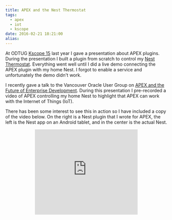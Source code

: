 ```yaml
---
title: APEX and the Nest Thermostat
tags:
  - apex
  - iot
  - kscope
date: 2016-02-21 18:21:00
alias:
---
```


At ODTUG [Kscope 15](http://kscope15.com/) last year I gave a presentation about APEX plugins. During the presentation I built a plugin from scratch to control my [Nest Thermostat](https://nest.com/). Everything went well until I did a live demo connecting the APEX plugin with my home Nest. I forgot to enable a service and unfortunately the demo didn't work.

I recently gave a talk to the Vancouver Oracle User Group on [APEX and the Future of Enterprise Development](http://martindsouza.github.io/pres-apex-ent-dev/#/). During this presentation I pre-recorded a video of APEX controlling my home Nest to highlight that APEX can work with the Internet of Things (IoT).

There has been some interest to see this in action so I have included a copy of the video below. On the right is a Nest plugin that I wrote for APEX, the left is the Nest app on an Android tablet, and in the center is the actual Nest.

<div class="separator" style="clear: both; text-align: center;"><iframe allowfullscreen="" class="YOUTUBE-iframe-video" data-thumbnail-src="https://i.ytimg.com/vi/dpsqVgE-WQg/0.jpg" frameborder="0" height="266" src="https://www.youtube.com/embed/dpsqVgE-WQg?feature=player_embedded" width="320"></iframe></div>
